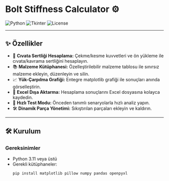 # Bolt Stiffness Calculator ⚙️

![Python](https://img.shields.io/badge/Python-3.11-3776AB.svg?style=flat&logo=python&logoColor=white) ![Tkinter](https://img.shields.io/badge/Tkinter-GUI-FF9800.svg?style=flat) ![License](https://img.shields.io/badge/License-MIT-4CAF50.svg?style=flat)

---

## ✨ Özellikler

- 🔧 **Cıvata Sertliği Hesaplama:** Çekme/kesme kuvvetleri ve ön yükleme ile cıvata/kavrama sertliğini hesaplayın.
- 📚 **Malzeme Kütüphanesi:** Özelleştirilebilir malzeme tablosu ile sınırsız malzeme ekleyin, düzenleyin ve silin.
- 📈 **Yük-Çarpılma Grafiği:** Entegre matplotlib grafiği ile sonuçları anında görselleştirin.
- 💾 **Excel Dışa Aktarma:** Hesaplama sonuçlarını Excel dosyasına kolayca kaydedin.
- 🚀 **Hızlı Test Modu:** Önceden tanımlı senaryolarla hızlı analiz yapın.
- 🛠️ **Dinamik Parça Yönetimi:** Sıkıştırılan parçaları ekleyin ve kaldırın.

---

## 🛠️ Kurulum

### Gereksinimler
- Python 3.11 veya üstü
- Gerekli kütüphaneler:
  ```bash
  pip install matplotlib pillow numpy pandas openpyxl

